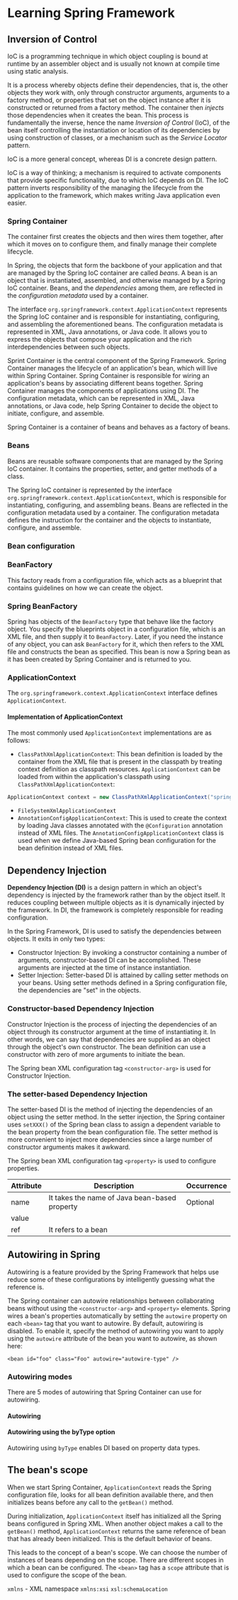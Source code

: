# Learning Spring Framework

## Inversion of Control

IoC is a programming technique in which object coupling is bound at runtime by an assembler object and is usually not
known at compile time using static analysis.

It is a process whereby objects define their dependencies, that is, the other objects they work with, only through
constructor arguments, arguments to a factory method, or properties that set on the object instance after it is
constructed or returned from a factory method.
The container then *injects* those dependencies when it creates the bean.
This process is fundamentally the inverse, hence the name *Inversion of Control* (IoC), of the bean itself controlling
the instantiation or location of its dependencies by using construction of classes, or a mechanism such as the *Service
Locator* pattern.

IoC is a more general concept, whereas DI is a concrete design pattern.

IoC is a way of thinking; a mechanism is required to activate components that provide specific functionality, due to
which IoC depends on DI.
The IoC pattern inverts responsibility of the managing the lifecycle from the application to the framework, which makes
writing Java application even easier.

### Spring Container

The container first creates the objects and then wires them together, after which it moves on to configure them, and
finally manage their complete lifecycle.

In Spring, the objects that form the backbone of your application and that are managed by the Spring IoC container are
called *beans*.
A bean is an object that is instantiated, assembled, and otherwise managed by a Spring IoC container.
Beans, and the *dependencies* among them, are reflected in the *configuration metadata* used by a container.

The interface `org.springframework.context.ApplicationContext` represents the Spring IoC container and is responsible
for instantiating, configuring, and assembling the aforementioned beans.
The configuration metadata is represented in XML, Java annotations, or Java code.
It allows you to express the objects that compose your application and the rich interdependencies between such objects.

Sprint Container is the central component of the Spring Framework.
Spring Container manages the lifecycle of an application's bean, which will live within Spring Container.
Spring Container is responsible for wiring an application's beans by associating different beans together.
Spring Container manages the components of applications using DI.
The configuration metadata, which can be represented in XML, Java annotations, or Java code, help Spring Container to
decide the object to initiate, configure, and assemble.

Spring Container is a container of beans and behaves as a factory of beans.

### Beans

Beans are reusable software components that are managed by the Spring IoC container.
It contains the properties, setter, and getter methods of a class.

The Spring IoC container is represented by the interface `org.springframework.context.ApplicationContext`, which is
responsible for instantiating, configuring, and assembling beans.
Beans are reflected in the configuration metadata used by a container.
The configuration metadata defines the instruction for the container and the objects to instantiate, configure, and
assemble.

### Bean configuration

### BeanFactory

This factory reads from a configuration file, which acts as a blueprint that contains guidelines on how we can create
the object.

### Spring BeanFactory

Spring has objects of the `BeanFactory` type that behave like the factory object.
You specify the blueprints object in a configuration file, which is an XML file, and then supply it to `BeanFactory`.
Later, if you need the instance of any object, you can ask `BeanFactory` for it, which then refers to the XML file and
constructs the bean as specified.
This bean is now a Spring bean as it has been created by Spring Container and is returned to you.

### ApplicationContext

The `org.springframework.context.ApplicationContext` interface defines `ApplicationContext`.

#### Implementation of ApplicationContext

The most commonly used `ApplicationContext` implementations are as follows:
* `ClassPathXmlApplicationContext`: This bean definition is loaded by the container from the XML file that is present in
the classpath by treating context definition as classpath resources.
`ApplicationContext` can be loaded from within the application's classpath using `ClassPathXmlApplicationContext`:
```java
ApplicationContext context = new ClassPathXmlApplicationContext("spring-beans.xml");
```
* `FileSystemXmlApplicationContext`
* `AnnotationConfigApplicationContext`: This is used to create the context by loading Java classes annotated with the
`@Configuration` annotation instead of XML files.
The `AnnotationConfigApplicationContext` class is used when we define Java-based Spring bean configuration for the bean
definition instead of XML files.

## Dependency Injection

**Dependency Injection (DI)** is a design pattern in which an object's dependency is injected by the framework rather
than by the object itself.
It reduces coupling between multiple objects as it is dynamically injected by the framework.
In DI, the framework is completely responsible for reading configuration.

In the Spring Framework, DI is used to satisfy the dependencies between objects.
It exits in only two types:
* Constructor Injection: By invoking a constructor containing a number of arguments, constructor-based DI can be
accomplished.
These arguments are injected at the time of instance instantiation.
* Setter Injection: Setter-based DI is attained by calling setter methods on your beans.
Using setter methods defined in a Spring configuration file, the dependencies are "set" in the objects.

### Constructor-based Dependency Injection

Constructor Injection is the process of injecting the dependencies of an object through its constructor argument at the
time of instantiating it.
In other words, we can say that dependencies are supplied as an object through the object's own constructor.
The bean definition can use a constructor with zero of more arguments to initiate the bean.

The Spring bean XML configuration tag `<constructor-arg>` is used for Constructor Injection.

### The setter-based Dependency Injection

The setter-based DI is the method of injecting the dependencies of an object using the setter method.
In the setter injection, the Spring container uses `setXXX()` of the Spring bean class to assign a dependent variable to
the bean property from the bean configuration file.
The setter method is more convenient to inject more dependencies since a large number of constructor arguments makes it
awkward.

The Spring bean XML configuration tag `<property>` is used to configure properties.

| Attribute | Description | Occurrence |
| --------- | ----------- | ---------- |
| name | It takes the name of Java bean-based property | Optional |
| value | | |
| ref | It refers to a bean | |

## Autowiring in Spring

Autowiring is a feature provided by the Spring Framework that helps use reduce some of these configurations by
intelligently guessing what the reference is.

The Spring container can autowire relationships between collaborating beans without using the `<constructor-arg>` and
`<property>` elements.
Spring wires a bean's properties automatically by setting the `autowire` property on each `<bean>` tag that you want to
autowire.
By default, autowiring is disabled.
To enable it, specify the method of autowiring you want to apply using the `autowire` attribute of the bean you want to
autowire, as shown here:
```
<bean id="foo" class="Foo" autowire="autowire-type" />
```

### Autowiring modes

There are 5 modes of autowiring that Spring Container can use for autowiring.

#### Autowiring

#### Autowiring using the byType option

Autowiring using `byType` enables DI based on property data types.

## The bean's scope

When we start Spring Container, `ApplicationContext` reads the Spring configuration file, looks for all bean definition
available there, and then initializes beans before any call to the `getBean()` method.

During initialization, `ApplicationContext` itself has initialized all the Spring beans configured in Spring XML.
When another object makes a call to the `getBean()` method, `ApplicationContext` returns the same reference of bean that
has already been initialized.
This is the default behavior of beans.

This leads to the concept of a bean's scope.
We can choose the number of instances of beans depending on the scope.
There are different scopes in which a bean can be configured.
The `<bean>` tag has a `scope` attribute that is used to configure the scope of the bean.

`xmlns` - XML namespace
`xmlns:xsi`
`xsl:schemaLocation`
